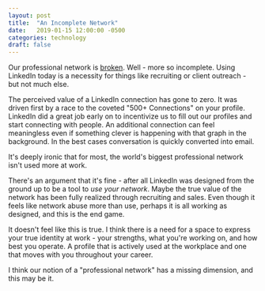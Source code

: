 ```yaml
---
layout: post
title:  "An Incomplete Network"
date:   2019-01-15 12:00:00 -0500
categories: technology
draft: false
---
```


Our professional network is [broken](https://medium.com/@lancengym/the-endgame-for-linkedin-is-coming-31d4a8b2a76). Well - more so incomplete. Using LinkedIn today is a necessity for things like recruiting or client outreach - but not much else.

The perceived value of a LinkedIn connection has gone to zero. It was driven first by a race to the coveted "500+ Connections" on your profile. LinkedIn did a great job early on to incentivize us to fill out our profiles and start connecting with people. An additional connection can feel meaningless even if something clever is happening with that graph in the background. In the best cases conversation is quickly converted into email.

It's deeply ironic that for most, the world's biggest professional network isn't used more at work.

There's an argument  that it's fine - after all LinkedIn was designed from the ground up to be a tool to _use your network_. Maybe the true value of the network has been fully realized through recruiting and sales. Even though it feels like network abuse more than use, perhaps it is all working as designed, and this is the end game.

It doesn't feel like this is true. I think there is a need for a space to express your true identity at work - your strengths, what you're working on, and how best you operate. A profile that is actively used at the workplace and one that moves with you throughout your career. 

I think our notion of a "professional network" has a missing dimension, and this may be it.